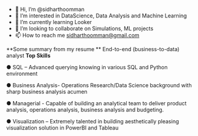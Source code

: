 - 👋 Hi, I’m @sidharthoomman
- 👀 I’m interested in DataScience, Data Analysis and Machine Learning
- 🌱 I’m currently learning Looker
- 💞️ I’m looking to collaborate on Simulations, ML projects
- 📫 How to reach me sidharthoomman@gmail.com


**Some summary from my resume **
End-to-end (business-to-data) analyst
**Top Skills**

● SQL – Advanced querying knowing in various SQL and Python environment

● Business Analysis- Operations Research/Data Science background with sharp business
analysis acumen

● Managerial - Capable of building an analytical team to deliver product analysis, operations
analysis, business analysis and budgeting.

● Visualization – Extremely talented in building aesthetically pleasing visualization solution in
PowerBI and Tableau

